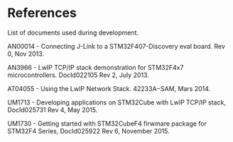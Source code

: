 # References #
List of documents used during development.  

AN00014 - Connecting J-Link to a STM32F407-Discovery eval board. Rev 0, Nov 2013.  

AN3966 - LwIP TCP/IP stack demonstration for STM32F4x7 microcontrollers. DocId022105 Rev 2, July 2013.

AT04055 - Using the LwIP Network Stack. 42233A−SAM, Mars 2014.  

UM1713 - Developing applications on STM32Cube with LwIP TCP/IP stack, DocId025731 Rev 4, May 2015.  

UM1730 - Getting started with STM32CubeF4 firwmare package for STM32F4 Series, DocId025922 Rev 6, November 2015.  
